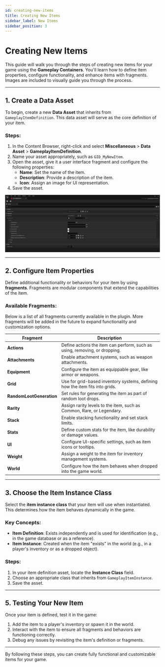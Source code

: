 ```yaml
---
id: creating-new-items
title: Creating New Items
sidebar_label: New Items
sidebar_position: 3
---
```


# Creating New Items

This guide will walk you through the steps of creating new items for your game using the **Gameplay Containers**. You'll learn how to define item properties, configure functionality, and enhance items with fragments. Images are included to visually guide you through the process.

---

## 1. Create a Data Asset

To begin, create a new **Data Asset** that inherits from `GameplayItemDefinition`. This data asset will serve as the core definition of your item.

### Steps:
1. In the Content Browser, right-click and select **Miscellaneous** > **Data Asset** > **GameplayItemDefinition**.
2. Name your asset appropriately, such as `GID_MyNewItem`.
3. Open the asset, give it a user interface fragment and configure the following properties:
   - **Name**: Set the name of the item.
   - **Description**: Provide a description of the item.
   - **Icon**: Assign an image for UI representation.
4. Save the asset.

![GameplayItemDefinition Properties](./images/01.png)

---

## 2. Configure Item Properties

Define additional functionality or behaviors for your item by using **fragments**. Fragments are modular components that extend the capabilities of the item.

### Available Fragments:

Below is a list of all fragments currently available in the plugin. More fragments will be added in the future to expand functionality and customization options.

| **Fragment**           | **Description**                                                                 |
|-------------------------|---------------------------------------------------------------------------------|
| **Actions**             | Define actions the item can perform, such as using, removing, or dropping.   |
| **Attachments**         | Enable attachment systems, such as weapon attachments.             |
| **Equipment**           | Configure the item as equippable gear, like armor or weapons.                  |
| **Grid**                | Use for grid-based inventory systems, defining how the item fits into grids.    |
| **RandomLootGeneration**| Set rules for generating the item as part of random loot drops.                 |
| **Rarity**              | Assign rarity levels to the item, such as Common, Rare, or Legendary.          |
| **Stack**               | Enable stacking functionality and set stack limits.                            |
| **Stats**               | Define custom stats for the item, like durability or damage values.            |
| **UI**                  | Configure UI-specific settings, such as item icons or tooltips.                |
| **Weight**              | Assign a weight to the item for inventory management systems.                  |
| **World**               | Configure how the item behaves when dropped into the game world.               |


---

## 3. Choose the Item Instance Class

Select the **item instance class** that your item will use when instantiated. This determines how the item behaves dynamically in the game.

### Key Concepts:
- **Item Definition**: Exists independently and is used for identification (e.g., in the game database or as a reference).
- **Item Instance**: Created when the item "exists" in the world (e.g., in a player's inventory or as a dropped object).

### Steps:
1. In your item definition asset, locate the **Instance Class** field.
2. Choose an appropriate class that inherits from `GameplayItemInstance`.
3. Save the asset.

---

## 5. Testing Your New Item

Once your item is defined, test it in the game:
1. Add the item to a player's inventory or spawn it in the world.
2. Interact with the item to ensure all fragments and behaviors are functioning correctly.
3. Debug any issues by revisiting the item's definition or fragments.

---

By following these steps, you can create fully functional and customizable items for your game.